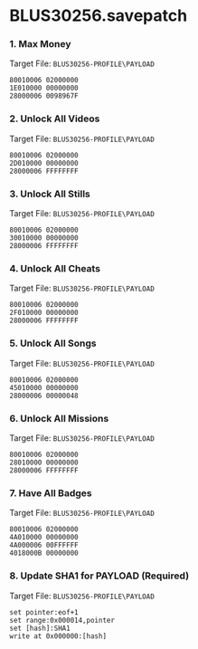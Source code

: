 # BLUS30256.savepatch

### 1. Max Money

Target File: `BLUS30256-PROFILE\PAYLOAD`

```
80010006 02000000
1E010000 00000000
28000006 0098967F
```

### 2. Unlock All Videos

Target File: `BLUS30256-PROFILE\PAYLOAD`

```
80010006 02000000
2D010000 00000000
28000006 FFFFFFFF
```

### 3. Unlock All Stills

Target File: `BLUS30256-PROFILE\PAYLOAD`

```
80010006 02000000
30010000 00000000
28000006 FFFFFFFF
```

### 4. Unlock All Cheats

Target File: `BLUS30256-PROFILE\PAYLOAD`

```
80010006 02000000
2F010000 00000000
28000006 FFFFFFFF
```

### 5. Unlock All Songs

Target File: `BLUS30256-PROFILE\PAYLOAD`

```
80010006 02000000
45010000 00000000
28000006 00000048
```

### 6. Unlock All Missions

Target File: `BLUS30256-PROFILE\PAYLOAD`

```
80010006 02000000
28010000 00000000
28000006 FFFFFFFF
```

### 7. Have All Badges

Target File: `BLUS30256-PROFILE\PAYLOAD`

```
80010006 02000000
4A010000 00000000
4A000006 00FFFFFF
4018000B 00000000
```

### 8. Update SHA1 for PAYLOAD (Required)

Target File: `BLUS30256-PROFILE\PAYLOAD`

```
set pointer:eof+1
set range:0x000014,pointer
set [hash]:SHA1
write at 0x000000:[hash]
```


